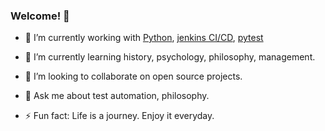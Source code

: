 ### Welcome! 👋

- 🔭 I’m currently working with  [Python](https://www.python.org/), [jenkins CI/CD](https://www.jenkins.io/doc/book/pipeline/), [pytest](https://docs.pytest.org/en/stable/)

- 🌱 I’m currently learning history, psychology, philosophy, management.

- 👯 I’m looking to collaborate on open source projects.
<!-- 
- 🤔 I’m looking for help with  
- 😄 Pronouns: ... 
-->

- 💬 Ask me about test automation, philosophy.

- ⚡ Fun fact: Life is a journey. Enjoy it everyday.
